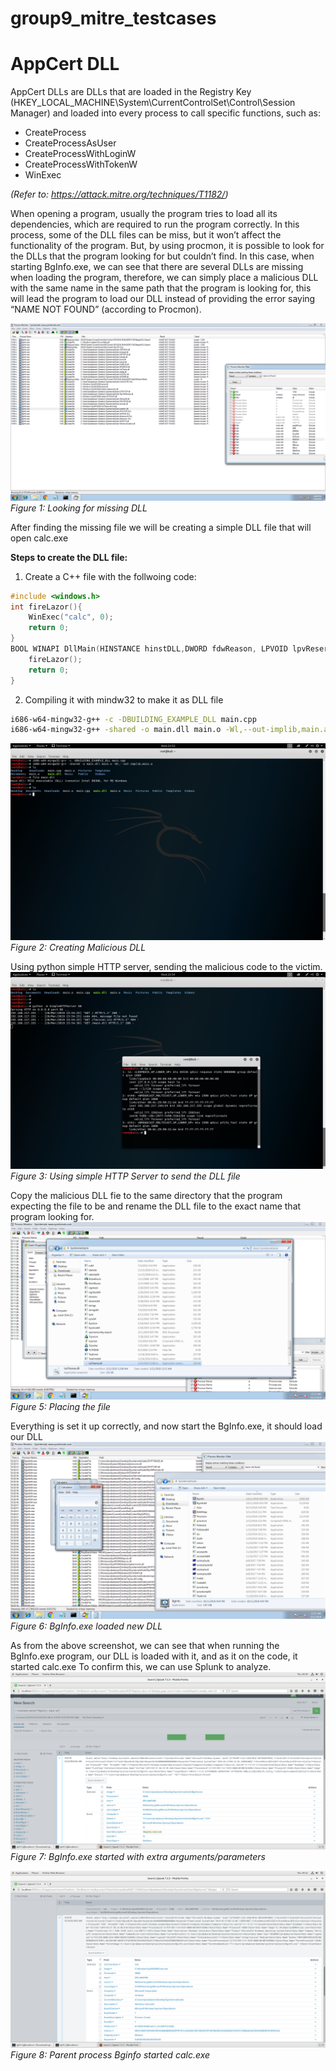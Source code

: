 # group9_mitre_testcases
<h1>AppCert DLL</h1>

  AppCert DLLs are DLLs that are loaded in the Registry Key (HKEY_LOCAL_MACHINE\System\CurrentControlSet\Control\Session Manager) and loaded into every process to call specific functions, such as:
  * CreateProcess
  * CreateProcessAsUser
  * CreateProcessWithLoginW
  * CreateProcessWithTokenW
  * WinExec
  
_(Refer to: https://attack.mitre.org/techniques/T1182/)_

When opening a program, usually the program tries to load all its dependencies, which are required to run the program correctly. In this process, some of the DLL files can be miss, but it won’t affect the functionality of the program. But, by using procmon, it is possible to look for the DLLs that the program looking for but couldn’t find. In this case, when starting BgInfo.exe, we can see that there are several DLLs are missing when loading the program, therefore, we can simply place a malicious DLL with the same name in the same path that the program is looking for, this will lead the program to load our DLL instead of providing the error saying “NAME NOT FOUND” (according to Procmon).

![alt text](https://github.com/iamSoruban/group9_mitre_testcases/blob/iamSoruban-patch-1/Finding%20the%20missing%20DLL%20name.png)
*Figure 1: Looking for missing DLL*

After finding the missing file we will be creating a simple DLL file that will open calc.exe

__Steps to create the DLL file:__
1. Create a C++ file with the follwoing code:
```c++
#include <windows.h>
int fireLazor(){
    WinExec("calc", 0);
    return 0;
}
BOOL WINAPI DllMain(HINSTANCE hinstDLL,DWORD fdwReason, LPVOID lpvReserved){
    fireLazor();
    return 0;
}
```
2. Compiling it with mindw32 to make it as DLL file
```bash
i686-w64-mingw32-g++ -c -DBUILDING_EXAMPLE_DLL main.cpp
i686-w64-mingw32-g++ -shared -o main.dll main.o -Wl,--out-implib,main.a
```
![alt text](https://github.com/iamSoruban/group9_mitre_testcases/blob/iamSoruban-patch-1/Creating%20Malicious%20DLL.png)
*Figure 2: Creating Malicious DLL*

Using python simple HTTP server, sending the malicious code to the victim.
![alt text](https://github.com/iamSoruban/group9_mitre_testcases/blob/iamSoruban-patch-1/Using%20simple%20HTTP%20Server%20to%20send%20the%20DLL%20file.png)
*Figure 3: Using simple HTTP Server to send the DLL file*



Copy the malicious DLL fie to the same directory that the program expecting the file to be and rename the DLL file to the exact name that program looking for.
![alt text](https://github.com/iamSoruban/group9_mitre_testcases/blob/iamSoruban-patch-1/Placing%20the%20Injected%20DLL%20with%20the%20same%20name%20as%20misisng%20DLL%20in%20the%20same%20path.png)
*Figure 5: Placing the file*

Everything is set it up correctly, and now start the BgInfo.exe, it should load our DLL
![alt text](https://github.com/iamSoruban/group9_mitre_testcases/blob/iamSoruban-patch-1/Injected%20DLL%20execution.png)
*Figure 6: BgInfo.exe loaded new DLL*

As from the above screenshot, we can see that when running the BgInfo.exe program, our DLL is loaded with it, and as it on the code, it started calc.exe
To confirm this, we can use Splunk to analyze.
![alt text](https://github.com/iamSoruban/group9_mitre_testcases/blob/iamSoruban-patch-1/BGInfo-exe%20started%20with%20extra%20args.png)
*Figure 7: BgInfo.exe started with extra arguments/parameters*

![alt text](https://github.com/iamSoruban/group9_mitre_testcases/blob/iamSoruban-patch-1/Parent%20process%20Bginfo%20started%20calc-exe.png)
*Figure 8: Parent process Bginfo started calc.exe*
